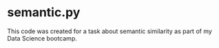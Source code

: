 # semantic.py

This code was created for a task about semantic similarity as part of my Data Science bootcamp. 
